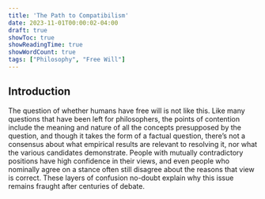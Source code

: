 ```yaml
---
title: 'The Path to Compatibilism'
date: 2023-11-01T00:00:02-04:00
draft: true
showToc: true
showReadingTime: true
showWordCount: true
tags: ["Philosophy", "Free Will"]
---
```


## Introduction

The question of whether humans have free will is not like this. Like many questions that have been left for philosophers, the points of contention include the meaning and nature of all the concepts presupposed by the question, and though it takes the form of a factual question, there’s not a consensus about what empirical results are relevant to resolving it, nor what the various candidates demonstrate. People with mutually contradictory positions have high confidence in their views, and even people who nominally agree on a stance often still disagree about the reasons that view is correct. These layers of confusion no-doubt explain why this issue remains fraught after centuries of debate.
